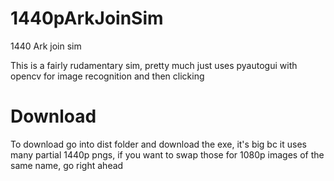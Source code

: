 # 1440pArkJoinSim
1440 Ark join sim

This is a fairly rudamentary sim, pretty much just uses pyautogui with opencv for image recognition and then clicking

# Download
To download go into dist folder and download the exe, it's big bc it uses many partial 1440p pngs, if you want to swap those for 1080p images of the same name, go right ahead
